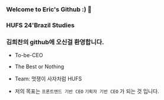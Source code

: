 ### Welcome to Eric's Github :) 🔭
### HUFS 24'Brazil Studies
### 김희찬의 github에 오신걸 환영합니다.

+ To-be-CEO
+ The Best or Nothing
+ Team: 멋쟁이 사자처럼 HUFS

+ 저의 목표는
`프론트엔드 기반 CEO`
`기획자 기반 CEO`
가 되는 것 입니다.



<!--
**EricCeo/EricCeo** is a ✨ _special_ ✨ repository because its `README.md` (this file) appears on your GitHub profile.

Here are some ideas to get you started:

- 🔭 I’m currently working on ...
- 🌱 I’m currently learning ...
- 👯 I’m looking to collaborate on ...
- 🤔 I’m looking for help with ...
- 💬 Ask me about ...
- 📫 How to reach me: ...
- 😄 Pronouns: ...
- ⚡ Fun fact: ...
-->
